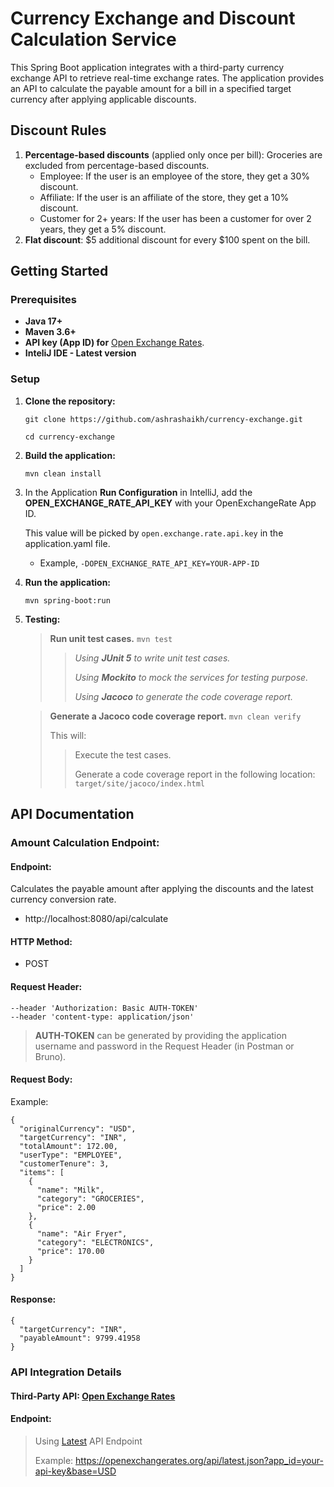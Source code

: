 # Currency Exchange and Discount Calculation Service
This Spring Boot application integrates with a third-party currency exchange API to retrieve
real-time exchange rates. The application provides an API to calculate the payable amount for
a bill in a specified target currency after applying applicable discounts.

## Discount Rules
1. **Percentage-based discounts** (applied only once per bill):
   Groceries are excluded from percentage-based discounts.
   - Employee: If the user is an employee of the store, they get a 30% discount.
   - Affiliate: If the user is an affiliate of the store, they get a 10% discount.
   - Customer for 2+ years: If the user has been a customer for over 2 years, they get a 5% discount.
2. **Flat discount**: $5 additional discount for every $100 spent on the bill.


## Getting Started
### Prerequisites
- **Java 17+**
- **Maven 3.6+**
- **API key (App ID) for** [Open Exchange Rates](https://openexchangerates.org/).
- **InteliJ IDE - Latest version**

### Setup
1. **Clone the repository:**

   `git clone https://github.com/ashrashaikh/currency-exchange.git`

   `cd currency-exchange`


2. **Build the application:**

   `mvn clean install`


3. In the Application **Run Configuration** in IntelliJ, add the **OPEN_EXCHANGE_RATE_API_KEY** with your OpenExchangeRate App ID.

   This value will be picked by `open.exchange.rate.api.key` in the application.yaml file.
   - Example, `-DOPEN_EXCHANGE_RATE_API_KEY=YOUR-APP-ID`


4. **Run the application:**

   `mvn spring-boot:run`


5. **Testing:**
   > **Run unit test cases.**
   > `mvn test`
   >>_Using **JUnit 5** to write unit test cases._
   >>
   >>_Using **Mockito** to mock the services for testing purpose._
   >>
   >> _Using **Jacoco** to generate the code coverage report._

   > **Generate a Jacoco code coverage report.**
   > `mvn clean verify`
   >
   > This will:
   >> Execute the test cases.
   >>
   >> Generate a code coverage report in the following location:
   > `target/site/jacoco/index.html`


## API Documentation

### Amount Calculation Endpoint:

#### Endpoint:
Calculates the payable amount after applying the discounts and the latest currency conversion rate.
- http://localhost:8080/api/calculate

#### HTTP Method:
- POST

#### Request Header:
```
--header 'Authorization: Basic AUTH-TOKEN'
--header 'content-type: application/json'
```
> **AUTH-TOKEN** can be generated by providing the application username and password in the Request Header (in Postman or Bruno).

#### Request Body:
Example:
```
{
  "originalCurrency": "USD",
  "targetCurrency": "INR",
  "totalAmount": 172.00,
  "userType": "EMPLOYEE",
  "customerTenure": 3,
  "items": [
    {
      "name": "Milk",
      "category": "GROCERIES",
      "price": 2.00
    },
    {
      "name": "Air Fryer",
      "category": "ELECTRONICS",
      "price": 170.00
    }
  ]
}
```

#### Response:
```
{
  "targetCurrency": "INR",
  "payableAmount": 9799.41958
}
```

### API Integration Details

#### Third-Party API: [Open Exchange Rates](https://openexchangerates.org/)

#### Endpoint:
> Using [Latest](https://docs.openexchangerates.org/reference/latest-json) API Endpoint
>
> Example: https://openexchangerates.org/api/latest.json?app_id=your-api-key&base=USD


